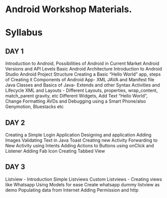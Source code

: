 # Android Workshop Materials.

Syllabus
=
DAY 1
-
Introduction to Android, Possibilities of Android in Current Market
Android Versions and API Levels
Basic Android Architecture
Introduction to Android Studio
Android Project Structure
Creating a Basic “Hello World” app, steps of Creating it
Components of Android App- XML JAVA and Manifest file
Java Classes and Basics of Java- Extends and other Syntax
Activities and Lifecycle
XML and Layouts - Different Layouts, properties, wrap_content, match_parent gravity, etc
Different Widgets, Add Text “Hello World”, Change Formatting
AVDs and Debugging using a Smart Phone/also Genymotion, Bluestacks etc

DAY 2
-
Creating a Simple Login Application
Designing and application
Adding Images
Validating Text in Java
Toast
Creating new Activity
Forwarding to New Activity using Intents
Adding Actions to Buttons using onClick and Listener 
Adding Fab Icon
Creating Tabbed View

DAY 3
-
Listview - Introduction
Simple Listviews
Custom Listviews -  Creating views like Whatsapp
Using Models for ease
Create whatsapp dummy listview as demo
Populating data from Internet
Adding Permission and http
